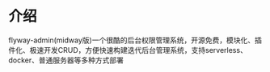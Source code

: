 

# 介绍

flyway-admin(midway版)一个很酷的后台权限管理系统，开源免费，模块化、插件化、极速开发CRUD，方便快速构建迭代后台管理系统，支持serverless、docker、普通服务器等多种方式部署
